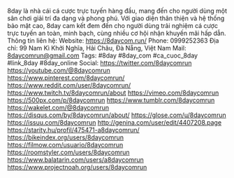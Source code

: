 8day là nhà cái cá cược trực tuyến hàng đầu, mang đến cho người dùng một sân chơi giải trí đa dạng và phong phú. 
Với giao diện thân thiện và hệ thống bảo mật cao, 8day cam kết đem đến cho người dùng trải nghiệm cá cược trực tuyến an toàn, 
minh bạch, cùng nhiều cơ hội nhận khuyến mãi hấp dẫn.
Thông tin liên hệ:
Website: https://8daycom.run/
Phone: 0999252363
Địa chỉ: 99 Nam Kì Khởi Nghĩa, Hải Châu, Đà Nẵng, Việt Nam
Mail: 8daycomrun@gmail.com
Tags: #8day #8day_com #ca_cuoc_8day #link_8day #8day_online
Social:
https://twitter.com/8daycomrun
https://youtube.com/@8daycomrun
https://www.pinterest.com/8daycomrun/
https://www.reddit.com/user/8daycomrun/
https://www.twitch.tv/8daycomrun/about
https://vimeo.com/8daycomrun
https://500px.com/p/8daycomrun
https://www.tumblr.com/8daycomrun
https://wakelet.com/@8daycomrun
https://disqus.com/by/8daycomrun/about/
https://glose.com/u/8daycomrun
https://issuu.com/8daycomrun
http://genina.com/user/edit/4407208.page
https://starity.hu/profil/475471-a8daycomrun/
https://bikeindex.org/users/8daycomrun
https://filmow.com/usuario/8daycomrun
https://roomstyler.com/users/8daycomrun
https://www.balatarin.com/users/a8daycomrun
https://www.projectnoah.org/users/8daycomrun

